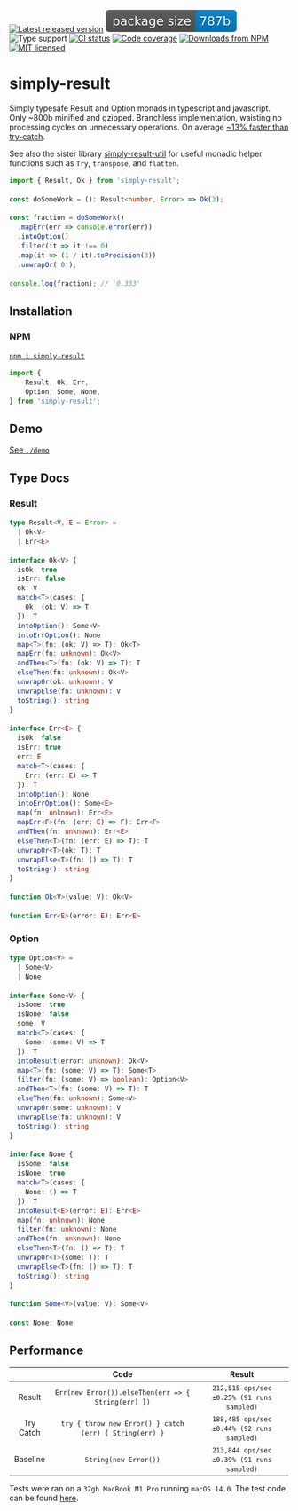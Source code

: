 [![Latest released version](https://img.shields.io/npm/v/simply-result)](https://www.npmjs.com/package/simply-result)
![Minified and gzipped bundle size](./assets/size.badge.svg)
![Type support](https://img.shields.io/npm/types/simply-result)
[![CI status](https://img.shields.io/github/actions/workflow/status/olian04/simply-result/ci.yml?event=push&label=tests)](https://github.com/Olian04/simply-result/actions/workflows/ci.yml)
[![Code coverage](https://img.shields.io/codecov/c/gh/olian04/simply-result?token=54HYINU8yj&label=test%20coverage)](https://codecov.io/gh/Olian04/simply-result)
[![Downloads from NPM](https://img.shields.io/npm/dm/simply-result?label=downloads%20npm)](https://www.npmjs.com/package/simply-result)
[![MIT licensed](https://img.shields.io/npm/l/simply-result)](./LICENSE)

# simply-result

Simply typesafe Result and Option monads in typescript and javascript. Only ~800b minified and gzipped. Branchless implementation, waisting no processing cycles on unnecessary operations. On average [~13% faster than try-catch](#performance).

See also the sister library [simply-result-util](https://github.com/Olian04/simply-result-util) for useful monadic helper functions such as `Try`, `transpose`, and `flatten`.

```ts
import { Result, Ok } from 'simply-result';

const doSomeWork = (): Result<number, Error> => Ok(3);

const fraction = doSomeWork()
  .mapErr(err => console.error(err))
  .intoOption()
  .filter(it => it !== 0)
  .map(it => (1 / it).toPrecision(3))
  .unwrapOr('0');

console.log(fraction); // '0.333'
```

## Installation

### NPM

[`npm i simply-result`](https://www.npmjs.com/package/simply-result)

```ts
import {
    Result, Ok, Err,
    Option, Some, None,
} from 'simply-result';
```

## Demo

[See `./demo`](./demo/)

## Type Docs

### Result

```ts
type Result<V, E = Error> =
  | Ok<V>
  | Err<E>

interface Ok<V> {
  isOk: true
  isErr: false
  ok: V
  match<T>(cases: {
    Ok: (ok: V) => T
  }): T
  intoOption(): Some<V>
  intoErrOption(): None
  map<T>(fn: (ok: V) => T): Ok<T>
  mapErr(fn: unknown): Ok<V>
  andThen<T>(fn: (ok: V) => T): T
  elseThen(fn: unknown): Ok<V>
  unwrapOr(ok: unknown): V
  unwrapElse(fn: unknown): V
  toString(): string
}

interface Err<E> {
  isOk: false
  isErr: true
  err: E
  match<T>(cases: {
    Err: (err: E) => T
  }): T
  intoOption(): None
  intoErrOption(): Some<E>
  map(fn: unknown): Err<E>
  mapErr<F>(fn: (err: E) => F): Err<F>
  andThen(fn: unknown): Err<E>
  elseThen<T>(fn: (err: E) => T): T
  unwrapOr<T>(ok: T): T
  unwrapElse<T>(fn: () => T): T
  toString(): string
}

function Ok<V>(value: V): Ok<V>

function Err<E>(error: E): Err<E>
```

### Option

```ts
type Option<V> =
  | Some<V>
  | None

interface Some<V> {
  isSome: true
  isNone: false
  some: V
  match<T>(cases: {
    Some: (some: V) => T
  }): T
  intoResult(error: unknown): Ok<V>
  map<T>(fn: (some: V) => T): Some<T>
  filter(fn: (some: V) => boolean): Option<V>
  andThen<T>(fn: (some: V) => T): T
  elseThen(fn: unknown): Some<V>
  unwrapOr(some: unknown): V
  unwrapElse(fn: unknown): V
  toString(): string
}

interface None {
  isSome: false
  isNone: true
  match<T>(cases: {
    None: () => T
  }): T
  intoResult<E>(error: E): Err<E>
  map(fn: unknown): None
  filter(fn: unknown): None
  andThen(fn: unknown): None
  elseThen<T>(fn: () => T): T
  unwrapOr<T>(some: T): T
  unwrapElse<T>(fn: () => T): T
  toString(): string
}

function Some<V>(value: V): Some<V>

const None: None
```

## Performance

|           | Code                                                    | Result                                     |
|:---------:|:-------------------------------------------------------:|:------------------------------------------:|
| Result    | `Err(new Error()).elseThen(err => { String(err) })`     | `212,515 ops/sec ±0.25% (91 runs sampled)` |
| Try Catch | `try { throw new Error() } catch (err) { String(err) }` | `188,485 ops/sec ±0.44% (92 runs sampled)` |
| Baseline  | `String(new Error())`                                   | `213,844 ops/sec ±0.39% (91 runs sampled)` |

Tests were ran on a `32gb MacBook M1 Pro` running `macOS 14.0`. The test code can be found [here](./demo/perf.ts).
